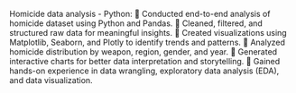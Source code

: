 Homicide data analysis - Python:
 Conducted end-to-end analysis of homicide dataset using Python and Pandas.
 Cleaned, filtered, and structured raw data for meaningful insights.
 Created visualizations using Matplotlib, Seaborn, and Plotly to identify trends and patterns.
 Analyzed homicide distribution by weapon, region, gender, and year.
 Generated interactive charts for better data interpretation and storytelling.
 Gained hands-on experience in data wrangling, exploratory data analysis (EDA), and data
visualization.
